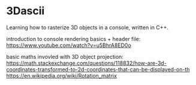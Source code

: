 # 3Dascii



Learning how to rasterize 3D objects in a console, written in C++.

introduction to console rendering basics + header file: https://www.youtube.com/watch?v=u5BhrA8ED0o


basic maths invovled with 3D object projection:
https://math.stackexchange.com/questions/118832/how-are-3d-coordinates-transformed-to-2d-coordinates-that-can-be-displayed-on-th
https://en.wikipedia.org/wiki/Rotation_matrix
